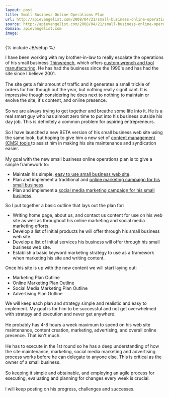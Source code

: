 ```yaml
---
layout: post
title: Small Business Online Operations Plan
url: http://apievangelist.com/2008/04/21/small-business-online-operations-plan/
source: http://apievangelist.com/2008/04/21/small-business-online-operations-plan/
domain: apievangelist.com
image: 
---
```

{% include JB/setup %}<p>I have been working with my brother-in-law to really escalate the operations of his small business <a href="http://www.thinwrench.com">Thinwrench</a>, which offers <a href="http://www.thinwrench.com">custom wrench and tool manufacturing</a>.  He has had the business since the 1990's and has had the site since I believe 2001. <br /><br />The site gets a fair amount of traffic and it generates a small trickle of orders for him though out the year, but nothing really significant.   It is impressive though considering he does next to nothing to maintain or evolve the site, it's content, and online presence.<br /><br />So we are always trying to get together and breathe some life into it.  He is a real smart guy who has almost zero time to put into his business outside his day job.  This is definitely a common problem for aspiring entrepreneurs.<br /><br />So I have launched a new BETA version of his small business web site using the same look, but hoping to give him a new set of <a href="http://www.originalwebsolutions.com">content management (CMS) tools </a>to assist him in making his site maintenance and syndication easier.<br /><br />My goal with the new small business online operations plan is to give a simple framework to:<br /><ul class="mainlist"><li>Maintain his simple, <a href="http://www.originalwebsolutions.com">easy to use small business web site</a>.</li><li>Plan and implement a traditional and <a href="http://www.oregonlocalsearch.com">online marketing campaign for his small business</a>.</li><li>Plan and implement a <a href="http://www.socialmediasquad.com">social media marketing campaign for his small business</a>.<br /></li></ul>So I put together a basic outline that lays out the plan for:<br /><ul class="mainlist"><li>Writing home page, about us, and contact us content for use on his web site as well as throughout his online marketing and social media marketing efforts.</li><li>Develop a list of initial products he will offer through his small business web site.</li><li>Develop a list of initial services his business will offer through his small business web site.</li><li>Establish a basic keyword marketing strategy to use as a framework when marketing his site and writing content.<br /></li></ul>Once his site is up with the new content we will start laying out:<br /><ul class="mainlist"><li>Marketing Plan Outline</li><li>Online Marketing Plan Outline</li><li>Social Media Marketing Plan Outline</li><li>Advertising Plan Outline<br /></li></ul>We will keep each plan and strategy simple and realistic and easy to implement.  My goal is for him to be successful and not get overwhelmed with strategy and execution and never get anywhere.<br /><br />He probably has 4-8 hours a week maximum to spend on his web site maintenance, content creation, marketing, advertising, and overall online presence.  That isn't much.<br /><br />He has to execute in the 1st round so he has a deep understanding of how the site maintenance, marketing, social media marketing and advertising process works before he can delegate to anyone else.  This is critical as the owner of a small business. <br /><br />So keeping it simple and obtainable, and employing an agile process for executing, evaluating and planning for changes every week is crucial.<br /><br />I will keep posting on his progress, challenges and successes.</p>
